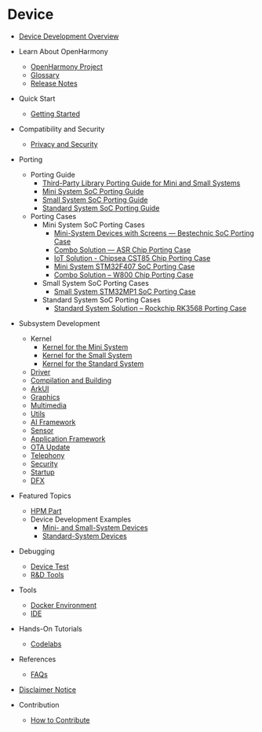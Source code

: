 # Device

- [Device Development Overview](device-dev-guide.md)
- Learn About OpenHarmony
  - [OpenHarmony Project](../OpenHarmony-Overview.md) 
  - [Glossary](../glossary.md) 
  - [Release Notes](../release-notes/Readme.md) 
- Quick Start
  - [Getting Started](quick-start/Readme-EN.md)
- Compatibility and Security
  - [Privacy and Security](security/Readme-EN.md)
- Porting
  - Porting Guide
      - [Third-Party Library Porting Guide for Mini and Small Systems](porting/porting-thirdparty-overview.md)
      - [Mini System SoC Porting Guide](porting/porting-minichip-overview.md)
      - [Small System SoC Porting Guide](porting/porting-smallchip-prepare-needs.md)
      - [Standard System SoC Porting Guide](porting/standard-system-porting-guide.md)
  - Porting Cases
      - Mini System SoC Porting Cases
          - [Mini-System Devices with Screens — Bestechnic SoC Porting Case](porting/porting-bes2600w-on-minisystem-display-demo.md) 
          - [Combo Solution — ASR Chip Porting Case](porting/porting-asr582x-combo-demo.md)    
          - [IoT Solution - Chipsea CST85 Chip Porting Case](porting/porting-cst85f01-combo-demo.md)    
          - [Mini System STM32F407 SoC Porting Case](porting/porting-stm32f407-on-minisystem-eth.md)    
          - [Combo Solution – W800 Chip Porting Case](porting/porting-w800-combo-demo.md)
      - Small System SoC Porting Cases
          - [Small System STM32MP1 SoC Porting Case](porting/porting-stm32mp15xx-on-smallsystem.md)
      - Standard System SoC Porting Cases
          - [Standard System Solution – Rockchip RK3568 Porting Case](porting/porting-dayu200-on_standard-demo.md) 

- Subsystem Development
  - Kernel
    - [Kernel for the Mini System](kernel/kernel-mini-overview.md)
    - [Kernel for the Small System](kernel/kernel-small-overview.md)
    - [Kernel for the Standard System](kernel/kernel-standard-overview.md)
  - [Driver](driver/Readme-EN.md)	
  - [Compilation and Building](subsystems/subsys-build-all.md)
  - [ArkUI](subsystems/subsys-arkui-customize_titlebar.md) 
  - [Graphics](subsystems/subsys-graphics-overview.md)	
  - [Multimedia](subsystems/subsys-multimedia-camera-overview.md)	
  - [Utils](subsystems/subsys-utils-guide.md)
  - [AI Framework](subsystems/subsys-ai-aiframework-devguide.md)	
  - [Sensor](subsystems/subsys-sensor-overview.md)
  - [Application Framework](subsystems/subsys-application-framework-overview.md)
  - [OTA Update](subsystems/subsys-ota-guide.md)
  - [Telephony](subsystems/subsys-tel-overview.md)
  - [Security](subsystems/subsys-security-overview.md)
  - [Startup](subsystems/subsys-boot-overview.md)
  - [DFX](subsystems/subsys-dfx-overview.md)
- Featured Topics
  - [HPM Part](hpm-part/Readme-EN.md) 	 	
  - Device Development Examples	 
    - [Mini- and Small-System Devices](guide/device-wlan-led-control.md)	
    - [Standard-System Devices](guide/device-clock-guide.md)
- Debugging
  - [Device Test](device-test/Readme-EN.md)	
  - [R&D Tools](subsystems/subsys-toolchain-hdc-guide.md)
- Tools
  - [Docker Environment](get-code/gettools-acquire.md)
  - [IDE](get-code/gettools-ide.md)
- Hands-On Tutorials	
  - [Codelabs](https://gitee.com/openharmony/codelabs/blob/master/README.md) 
- References
  - [FAQs](faqs/Readme-EN.md)
- [Disclaimer Notice](disclaimer.md)
- Contribution
  - [How to Contribute](../contribute/documentation-contribution.md)